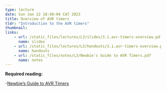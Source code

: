 ```yaml
---
type: lecture
date: Sun Jan 22 18:40:04 CAT 2023
title: Overview of AVR timers
tldr: "Introduction to the AVR timers"
thumbnail: 
links: 
    - url: /static_files/lectures/L3/slides/3.1.avr-timers-overview.pdf
      name: slides
    - url: /static_files/lectures/L3/handouts/3.1.avr-timers-overview.pdf
      name: handouts
    - url: /static_files/notes/L3/Newbie's Guide to AVR Timers.pdf
      name: notes
---
```

**Required reading:**
 
-[Newbie’s Guide to AVR Timers](http://fabacademy.org/archives/2015/eu/students/gunnarsson.thorarinn_b.b/docs/d7/Timers.pdf)



